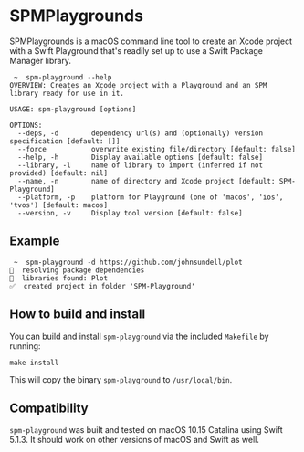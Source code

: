 # SPMPlaygrounds

SPMPlaygrounds is a macOS command line tool to create an Xcode project with a Swift Playground that's readily set up to use a Swift Package Manager library.

```
 ~  spm-playground --help
OVERVIEW: Creates an Xcode project with a Playground and an SPM library ready for use in it.

USAGE: spm-playground [options]

OPTIONS:
  --deps, -d        dependency url(s) and (optionally) version specification [default: []]
  --force           overwrite existing file/directory [default: false]
  --help, -h        Display available options [default: false]
  --library, -l     name of library to import (inferred if not provided) [default: nil]
  --name, -n        name of directory and Xcode project [default: SPM-Playground]
  --platform, -p    platform for Playground (one of 'macos', 'ios', 'tvos') [default: macos]
  --version, -v     Display tool version [default: false]
```

## Example

```
 ~  spm-playground -d https://github.com/johnsundell/plot
🔧  resolving package dependencies
📔  libraries found: Plot
✅  created project in folder 'SPM-Playground'
```

## How to build and install

You can build and install `spm-playground` via the included `Makefile` by running:

```
make install
```

This will copy the binary `spm-playground` to `/usr/local/bin`.

## Compatibility

`spm-playground` was built and tested on macOS 10.15 Catalina using Swift 5.1.3. It should work on other versions of macOS and Swift as well.
